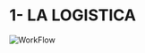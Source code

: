 # **1- LA LOGISTICA**

![WorkFlow](https://drive.google.com/file/d/1OlPFEViekGh8KfYxjQ1uOs_vZKBDnhdY/view)  


